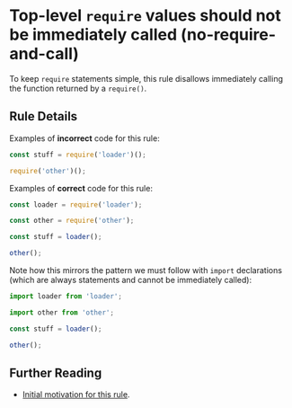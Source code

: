 # Top-level `require` values should not be immediately called (no-require-and-call)

To keep `require` statements simple, this rule disallows immediately calling the function returned by a `require()`.

## Rule Details

Examples of **incorrect** code for this rule:

```js
const stuff = require('loader')();

require('other')();
```

Examples of **correct** code for this rule:

```js
const loader = require('loader');

const other = require('other');

const stuff = loader();

other();
```

Note how this mirrors the pattern we must follow with `import` declarations (which are always statements and cannot be immediately called):

```js
import loader from 'loader';

import other from 'other';

const stuff = loader();

other();
```

## Further Reading

-   [Initial motivation for this rule](https://github.com/liferay/eslint-config-liferay/issues/94).

